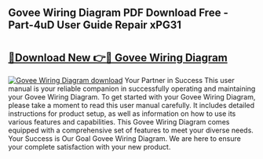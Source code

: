 ## Govee Wiring Diagram PDF Download Free - Part-4uD User Guide Repair xPG31

# <h2><a href="http://dfjjia.blite.top/?on=Govee+Wiring+Diagram">🔗Download New 👉🔴 Govee Wiring Diagram</a></h2>

[![Govee Wiring Diagram download](https://i.imgur.com/lujVjoI.png)](http://dfjjia.blite.top/?on=Govee+Wiring+Diagram)
Your Partner in Success This user manual is your reliable companion in successfully operating and maintaining your Govee Wiring Diagram. To get started with your Govee Wiring Diagram, please take a moment to read this user manual carefully. It includes detailed instructions for product setup, as well as information on how to use its various features and capabilities. This Govee Wiring Diagram comes equipped with a comprehensive set of features to meet your diverse needs. Your Success is Our Goal Govee Wiring Diagram. We are here to ensure your complete satisfaction with your new product.
